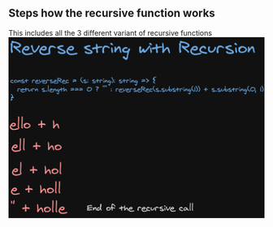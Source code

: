 ## Steps how the recursive function works

This includes all the 3 different variant of recursive functions
![recursive-string](./rec-str.png)
